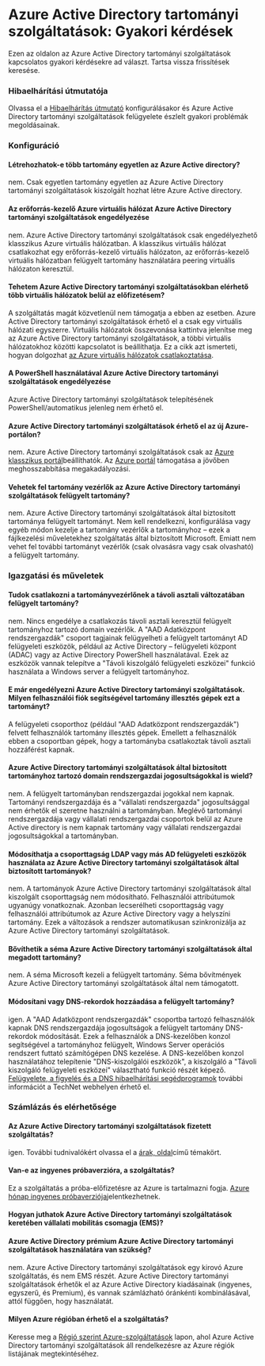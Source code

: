 <properties
    pageTitle="Gyakori kérdések – Azure Active Directory tartományi szolgáltatások |} Microsoft Azure"
    description="Gyakori kérdések a Azure Active Directory tartományi szolgáltatások"
    services="active-directory-ds"
    documentationCenter=""
    authors="mahesh-unnikrishnan"
    manager="stevenpo"
    editor="curtand"/>

<tags
    ms.service="active-directory-ds"
    ms.workload="identity"
    ms.tgt_pltfrm="na"
    ms.devlang="na"
    ms.topic="article"
    ms.date="10/19/2016"
    ms.author="maheshu"/>

# <a name="azure-active-directory-domain-services-frequently-asked-questions-faqs"></a>Azure Active Directory tartományi szolgáltatások: Gyakori kérdések

Ezen az oldalon az Azure Active Directory tartományi szolgáltatások kapcsolatos gyakori kérdésekre ad választ. Tartsa vissza frissítések keresése.

### <a name="troubleshooting-guide"></a>Hibaelhárítási útmutatója
Olvassa el a [Hibaelhárítás útmutató](active-directory-ds-troubleshooting.md) konfigurálásakor és Azure Active Directory tartományi szolgáltatások felügyelete észlelt gyakori problémák megoldásainak.


### <a name="configuration"></a>Konfiguráció

#### <a name="can-i-create-multiple-domains-for-a-single-azure-ad-directory"></a>Létrehozhatok-e több tartomány egyetlen az Azure Active directory?
nem. Csak egyetlen tartomány egyetlen az Azure Active Directory tartományi szolgáltatások kiszolgált hozhat létre Azure Active directory.  

#### <a name="can-i-enable-azure-ad-domain-services-in-an-azure-resource-manager-virtual-network"></a>Az erőforrás-kezelő Azure virtuális hálózat Azure Active Directory tartományi szolgáltatások engedélyezése
nem. Azure Active Directory tartományi szolgáltatások csak engedélyezhető klasszikus Azure virtuális hálózatban. A klasszikus virtuális hálózat csatlakozhat egy erőforrás-kezelő virtuális hálózaton, az erőforrás-kezelő virtuális hálózatban felügyelt tartomány használatára peering virtuális hálózaton keresztül.

#### <a name="can-i-make-azure-ad-domain-services-available-in-multiple-virtual-networks-within-my-subscription"></a>Tehetem Azure Active Directory tartományi szolgáltatásokban elérhető több virtuális hálózatok belül az előfizetésem?
A szolgáltatás magát közvetlenül nem támogatja a ebben az esetben. Azure Active Directory tartományi szolgáltatások érhető el a csak egy virtuális hálózati egyszerre. Virtuális hálózatok összevonása kattintva jelenítse meg az Azure Active Directory tartományi szolgáltatások, a többi virtuális hálózatokhoz közötti kapcsolatot is beállíthatja. Ez a cikk azt ismerteti, hogyan dolgozhat [az Azure virtuális hálózatok csatlakoztatása](../vpn-gateway/virtual-networks-configure-vnet-to-vnet-connection.md).

#### <a name="can-i-enable-azure-ad-domain-services-using-powershell"></a>A PowerShell használatával Azure Active Directory tartományi szolgáltatások engedélyezése
Azure Active Directory tartományi szolgáltatások telepítésének PowerShell/automatikus jelenleg nem érhető el.

#### <a name="is-azure-ad-domain-services-available-in-the-new-azure-portal"></a>Azure Active Directory tartományi szolgáltatások érhető el az új Azure-portálon?
nem. Azure Active Directory tartományi szolgáltatások csak az [Azure klasszikus portál](https://manage.windowsazure.com)beállíthatók. Az [Azure portál](https://portal.azure.com) támogatása a jövőben meghosszabbítása megakadályozási.

#### <a name="can-i-add-domain-controllers-to-an-azure-ad-domain-services-managed-domain"></a>Vehetek fel tartomány vezérlők az Azure Active Directory tartományi szolgáltatások felügyelt tartomány?
nem. Azure Active Directory tartományi szolgáltatások által biztosított tartománya felügyelt tartományt. Nem kell rendelkezni, konfigurálása vagy egyéb módon kezelje a tartomány vezérlők a tartományhoz – ezek a fájlkezelési műveletekhez szolgáltatás által biztosított Microsoft. Emiatt nem vehet fel további tartományt vezérlők (csak olvasásra vagy csak olvasható) a felügyelt tartomány.

### <a name="administration-and-operations"></a>Igazgatási és műveletek

#### <a name="can-i-connect-to-the-domain-controller-for-my-managed-domain-using-remote-desktop"></a>Tudok csatlakozni a tartományvezérlőnek a távoli asztali változatában felügyelt tartomány?
nem. Nincs engedélye a csatlakozás távoli asztali keresztül felügyelt tartományhoz tartozó domain vezérlők. A "AAD Adatközpont rendszergazdák" csoport tagjainak felügyelheti a felügyelt tartományt AD felügyeleti eszközök, például az Active Directory – felügyeleti központ (ADAC) vagy az Active Directory PowerShell használatával. Ezek az eszközök vannak telepítve a "Távoli kiszolgáló felügyeleti eszközei" funkció használata a Windows server a felügyelt tartományhoz.

#### <a name="ive-enabled-azure-ad-domain-services-what-user-account-do-i-use-to-domain-join-machines-to-this-domain"></a>E már engedélyezni Azure Active Directory tartományi szolgáltatások. Milyen felhasználói fiók segítségével tartomány illesztés gépek ezt a tartományt?
A felügyeleti csoporthoz (például "AAD Adatközpont rendszergazdák") felvett felhasználók tartomány illesztés gépek. Emellett a felhasználók ebben a csoportban gépek, hogy a tartományba csatlakoztak távoli asztali hozzáférést kapnak.

#### <a name="can-i-wield-domain-administrator-privileges-for-the-domain-provided-by-azure-ad-domain-services"></a>Azure Active Directory tartományi szolgáltatások által biztosított tartományhoz tartozó domain rendszergazdai jogosultságokkal is wield?
nem. A felügyelt tartományban rendszergazdai jogokkal nem kapnak. Tartományi rendszergazdája és a "vállalati rendszergazda" jogosultsággal nem érhetők el szeretne használni a tartományban. Meglévő tartományi rendszergazdája vagy vállalati rendszergazdai csoportok belül az Azure Active directory is nem kapnak tartomány vagy vállalati rendszergazdai jogosultságokkal a tartományban.

#### <a name="can-i-modify-group-memberships-using-ldap-or-other-ad-administrative-tools-on-domains-provided-by-azure-ad-domain-services"></a>Módosíthatja a csoporttagság LDAP vagy más AD felügyeleti eszközök használata az Azure Active Directory tartományi szolgáltatások által biztosított tartományok?
nem. A tartományok Azure Active Directory tartományi szolgáltatások által kiszolgált csoporttagság nem módosítható. Felhasználói attribútumok ugyanúgy vonatkoznak. Azonban lecserélheti csoporttagság vagy felhasználói attribútumok az Azure Active Directory vagy a helyszíni tartomány. Ezek a változások a rendszer automatikusan szinkronizálja az Azure Active Directory tartományi szolgáltatások.

#### <a name="can-i-extend-the-schema-of-the-domain-provided-by-azure-ad-domain-services"></a>Bővíthetik a séma Azure Active Directory tartományi szolgáltatások által megadott tartomány?
nem. A séma Microsoft kezeli a felügyelt tartomány. Séma bővítmények Azure Active Directory tartományi szolgáltatások által nem támogatott.

#### <a name="can-i-modify-or-add-dns-records-in-my-managed-domain"></a>Módosítani vagy DNS-rekordok hozzáadása a felügyelt tartomány?
igen. A "AAD Adatközpont rendszergazdák" csoportba tartozó felhasználók kapnak DNS rendszergazdája jogosultságok a felügyelt tartomány DNS-rekordok módosítását. Ezek a felhasználók a DNS-kezelőben konzol segítségével a tartományhoz felügyelt, Windows Server operációs rendszert futtató számítógépen DNS kezelése. A DNS-kezelőben konzol használatához telepítenie "DNS-kiszolgálói eszközök", a kiszolgáló a "Távoli kiszolgáló felügyeleti eszközei" választható funkció részét képező. [Felügyelete, a figyelés és a DNS hibaelhárítási segédprogramok](https://technet.microsoft.com/library/cc753579.aspx) további információt a TechNet webhelyen érhető el.


### <a name="billing-and-availability"></a>Számlázás és elérhetősége

#### <a name="is-azure-ad-domain-services-a-paid-service"></a>Az Azure Active Directory tartományi szolgáltatások fizetett szolgáltatás?
igen. További tudnivalókért olvassa el a [árak, oldal](https://azure.microsoft.com/pricing/details/active-directory-ds/)című témakört.

#### <a name="is-there-a-free-trial-for-the-service"></a>Van-e az ingyenes próbaverzióra, a szolgáltatás?
Ez a szolgáltatás a próba-előfizetésre az Azure is tartalmazni fogja. [Azure hónap ingyenes próbaverziója](https://azure.microsoft.com/pricing/free-trial/)jelentkezhetnek.

#### <a name="can-i-get-azure-ad-domain-services-as-part-of-enterprise-mobility-suite-ems"></a>Hogyan juthatok Azure Active Directory tartományi szolgáltatások keretében vállalati mobilitás csomagja (EMS)?
#### <a name="do-i-need-azure-ad-premium-to-use-azure-ad-domain-services"></a>Azure Active Directory prémium Azure Active Directory tartományi szolgáltatások használatára van szükség?
nem. Azure Active Directory tartományi szolgáltatások egy kirovó Azure szolgáltatás, és nem EMS részét. Azure Active Directory tartományi szolgáltatások érhetők el az Azure Active Directory kiadásainak (ingyenes, egyszerű, és Premium), és vannak számlázható óránkénti kombinálásával, attól függően, hogy használatát.

#### <a name="what-azure-regions-is-the-service-available-in"></a>Milyen Azure régióban érhető el a szolgáltatás?
Keresse meg a [Régió szerint Azure-szolgáltatások](https://azure.microsoft.com/regions/#services/) lapon, ahol Azure Active Directory tartományi szolgáltatások áll rendelkezésre az Azure régiók listájának megtekintéséhez.
